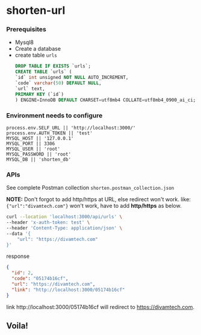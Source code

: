 # shorten-url

### Prerequisites

- Mysql8
- Create a database
- create table `urls`
  ```sql
  DROP TABLE IF EXISTS `urls`;
  CREATE TABLE `urls` (
  `id` int unsigned NOT NULL AUTO_INCREMENT,
  `code` varchar(50) DEFAULT NULL,
  `url` text,
  PRIMARY KEY (`id`)
  ) ENGINE=InnoDB DEFAULT CHARSET=utf8mb4 COLLATE=utf8mb4_0900_ai_ci;
  ```

### Environment needs to configure

```
process.env.SELF_URL || 'http://localhost:3000/'
process.env.AUTH_TOKEN || 'test'
MYSQL_HOST || '127.0.0.1'
MYSQL_PORT || 3306
MYSQL_USER || 'root'
MYSQL_PASSWORD || 'root'
MYSQL_DB || 'shorten_db'
```

### APIs

See complete Postman collection `shorten.postman_collection.json`

**NOTE:** Don't forgot to add http/https at URL, else redirect won't work.
like: `{"url":"divamtech.com"}` won't work, have to add **http/https** as below.

```sh
curl --location 'localhost:3000/api/urls' \
--header 'x-auth-token: test' \
--header 'Content-Type: application/json' \
--data '{
    "url": "https://divamtech.com"
}'
```

response

```json
{
  "id": 2,
  "code": "05174b16cf",
  "url": "https://divamtech.com",
  "link": "http://localhost:3000/05174b16cf"
}
```

link http://localhost:3000/05174b16cf will redirect to https://divamtech.com.

## Voila!
